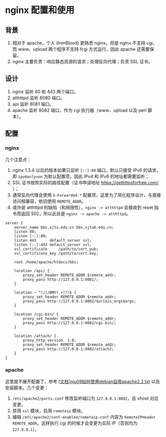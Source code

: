 # nginx 配置和使用

## 背景
1. 相对于 apache，个人 (IronBlood) 更熟悉 nginx。但是 nginx 不支持 cgi，而 www、upload 两个程序不支持 fcgi 方式运行，因此 apache 还需要保留。
2. nginx 主要负责：响应静态资源的请求；处理反向代理；负责 SSL 证书。

## 设计
1. nginx 监听 80 和 443 两个端口。
2. atthttpd 监听 8080 端口。
3. api 监听 8081 端口。
3. apache 监听 8082 端口，作为 cgi 执行器（www、upload 以及 perl 脚本）。

## 配置
### nginx

几个注意点：

1. nginx 1.3.4 以后的版本如果只监听 `[::]:80` 端口，默认只接受 IPv6 的请求，即 `ipv6only=on` 为默认配置项，因此 IPv4 和 IPv6 的地址都需要监听；
2. SSL 证书按照实际的路径配置（证书申请地址 https://gethttpsforfree.com/ ）；
3. 通常反向代理会使用 `X-Forwarded-*` 配置项，这里为了简化程序设计，与直接访问相兼容，依旧使用 `REMOTE_ADDR`。
4. 或许是 atthttpd 的缺陷（和局限性），`nginx -> atthttpd` 会接收到 reset 指令而返回 502，所以此处是 `nginx -> apache -> atthttpd`。
```
server {
	server_name bbs.xjtu.edu.cn bbs.xjtu6.edu.cn;
	listen 80;
	listen [::]:80;
	listen 443      default_server ssl;
	listen [::]:443 default_server ssl;
	ssl_certificate     /path/to/cert.pub;
	ssl_certificate_key /path/to/cert.key;

	root /home/apache/htdocs/bbs;

	location /api/ {
		proxy_set_header REMOTE_ADDR $remote_addr;
		proxy_pass http://127.0.0.1:8081/;
	}

	location ~ ^(/|/BMY(.+)?)$ {
		proxy_set_header REMOTE_ADDR $remote_addr;
		proxy_pass http://127.0.0.1:8082/$uri$is_args$args;
	}

	location /cgi-bin/ {
		proxy_set_header REMOTE_ADDR $remote_addr;
		proxy_pass http://127.0.0.1:8082/cgi-bin/;
	}

	location /attach/ {
		proxy_http_version  1.0;
		proxy_set_header REMOTE_ADDR $remote_addr;
		proxy_pass http://127.0.0.1:8082/attach/;
	}
}
```

### apache

这里就不展开配置了，参考 [\[文档\]nju09如何使用debian自带apache2.2.txt]([文档]nju09如何使用debian自带apache2.2.txt) 以及安装脚本。几个变更：
1. `/etc/apache2/ports.conf` 修改监听端口为 `127.0.0.1:8082`，且 vhost 对应变更。
2. 禁用 `ssl` 模块，启用 `remoteip` 模块。
3. 编辑 `/etc/apache2/conf-enabled/remoteip.conf` 内容为 `RemoteIPHeader REMOTE_ADDR`，这样执行 cgi 的时候才会变更为实际 IP（否则均为 `127.0.0.1`）。

